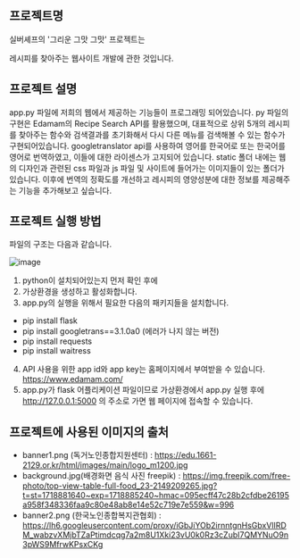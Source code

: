 프로젝트명
----------
실버셰프의 '그리운 그맛 그맛' 프로젝트는

레시피를 찾아주는 웹사이트 개발에 관한 것입니다.

프로젝트 설명
-------------
app.py 파일에 저희의 웹에서 제공하는 기능들이 프로그래밍 되어있습니다.
py 파일의 구현은 Edamam의 Recipe Search API를 활용했으며,
대표적으로 상위 5개의 레시피를 찾아주는 함수와 검색결과를 초기화해서 다시 다른 메뉴를 검색해볼 수 있는 함수가 구현되어있습니다.
googletranslator api를 사용하여 영어를 한국어로 또는 한국어를 영어로 번역하였고,
이들에 대한 라이센스가 고지되어 있습니다.
static 폴더 내에는 웹의 디자인과 관련된 css 파일과 js 파일 및 사이트에 들어가는 이미지들이 있는 폴더가 있습니다.
이후에 번역의 정확도를 개선하고 레시피의 영양성분에 대한 정보를 제공해주는 기능을 추가해보고 싶습니다.

프로젝트 실행 방법
------------------
파일의 구조는 다음과 같습니다.

![image](https://github.com/king-of-coding/OSS_final_project/assets/144990670/f64a1c77-153b-445a-abad-6b6390101727)





1. python이 설치되어있는지 먼저 확인 후에
2. 가상환경을 생성하고 활성화합니다.
3. app.py의 실행을 위해서 필요한 다음의 패키지들을 설치합니다.
- pip install flask
- pip install googletrans==3.1.0a0 (에러가 나지 않는 버전)
- pip install requests
- pip install waitress
4. API 사용을 위한 app id와 app key는 홈페이지에서 부여받을 수 있습니다.
https://www.edamam.com/
5. app.py가 flask 어플리케이션 파일이므로 가상환경에서 app.py 실행 후에
http://127.0.0.1:5000 의 주소로 가면 웹 페이지에 접속할 수 있습니다.


프로젝트에 사용된 이미지의 출처
-------------------------
- banner1.png (독거노인종합지원센터) : https://edu.1661-2129.or.kr/html/images/main/logo_m1200.jpg
- background.jpg(배경화면 음식 사진 freepik) : https://img.freepik.com/free-photo/top-view-table-full-food_23-2149209265.jpg?t=st=1718881640~exp=1718885240~hmac=095ecff47c28b2cfdbe26195a958f348336faa9c80e48ab8e14e52c719e7e559&w=996
- banner2.png (한국노인종합복지관협회) : https://lh6.googleusercontent.com/proxy/iGbJiYOb2irnntgnHsGbxVIlRDM_wabzvXMjbTZaPtimdcqg7a2m8U1Xki23vU0k0Rz3cZubI7QMYNuO9n3pWS9MfrwKPsxCKg
